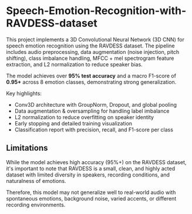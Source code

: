 # Speech-Emotion-Recognition-with-RAVDESS-dataset
This project implements a 3D Convolutional Neural Network (3D CNN) for speech emotion recognition using the RAVDESS dataset. The pipeline includes audio preprocessing, data augmentation (noise injection, pitch shifting), class imbalance handling, MFCC + mel spectrogram feature extraction, and L2 normalization to reduce speaker bias.

The model achieves over **95% test accuracy** and a macro F1-score of **0.95+** across 8 emotion classes, demonstrating strong generalization.

Key highlights:
- Conv3D architecture with GroupNorm, Dropout, and global pooling
- Data augmentation & oversampling for handling label imbalance
- L2 normalization to reduce overfitting on speaker identity
- Early stopping and detailed training visualization
- Classification report with precision, recall, and F1-score per class

## Limitations

While the model achieves high accuracy (95%+) on the RAVDESS dataset, it's important to note that RAVDESS is a small, clean, and highly acted dataset with limited diversity in speakers, recording conditions, and naturalness of emotions.

Therefore, this model may not generalize well to real-world audio with spontaneous emotions, background noise, varied accents, or different recording environments. 

